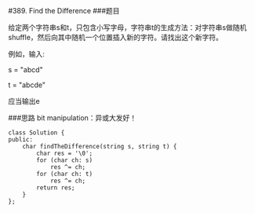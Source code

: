 #389. Find the Difference
###题目

给定两个字符串s和t，只包含小写字母，字符串t的生成方法：对字符串s做随机shuffle，然后向其中随机一个位置插入新的字符。请找出这个新字符。


例如，输入:

s = "abcd"

t = "abcde"

应当输出e

###思路
bit manipulation：异或大发好！

```
class Solution {
public:
    char findTheDifference(string s, string t) {
        char res = '\0';
        for (char ch: s)
            res ^= ch;
        for (char ch: t)
            res ^= ch;
        return res;
    }
};
```
